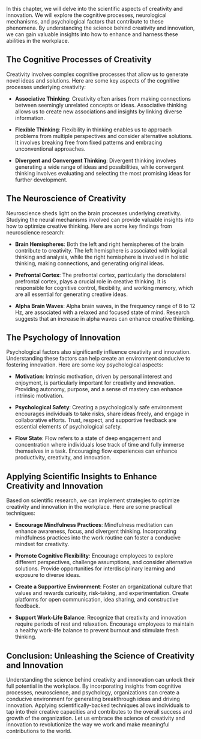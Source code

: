 
In this chapter, we will delve into the scientific aspects of creativity and innovation. We will explore the cognitive processes, neurological mechanisms, and psychological factors that contribute to these phenomena. By understanding the science behind creativity and innovation, we can gain valuable insights into how to enhance and harness these abilities in the workplace.

The Cognitive Processes of Creativity
-------------------------------------

Creativity involves complex cognitive processes that allow us to generate novel ideas and solutions. Here are some key aspects of the cognitive processes underlying creativity:

* **Associative Thinking**: Creativity often arises from making connections between seemingly unrelated concepts or ideas. Associative thinking allows us to create new associations and insights by linking diverse information.

* **Flexible Thinking**: Flexibility in thinking enables us to approach problems from multiple perspectives and consider alternative solutions. It involves breaking free from fixed patterns and embracing unconventional approaches.

* **Divergent and Convergent Thinking**: Divergent thinking involves generating a wide range of ideas and possibilities, while convergent thinking involves evaluating and selecting the most promising ideas for further development.

The Neuroscience of Creativity
------------------------------

Neuroscience sheds light on the brain processes underlying creativity. Studying the neural mechanisms involved can provide valuable insights into how to optimize creative thinking. Here are some key findings from neuroscience research:

* **Brain Hemispheres**: Both the left and right hemispheres of the brain contribute to creativity. The left hemisphere is associated with logical thinking and analysis, while the right hemisphere is involved in holistic thinking, making connections, and generating original ideas.

* **Prefrontal Cortex**: The prefrontal cortex, particularly the dorsolateral prefrontal cortex, plays a crucial role in creative thinking. It is responsible for cognitive control, flexibility, and working memory, which are all essential for generating creative ideas.

* **Alpha Brain Waves**: Alpha brain waves, in the frequency range of 8 to 12 Hz, are associated with a relaxed and focused state of mind. Research suggests that an increase in alpha waves can enhance creative thinking.

The Psychology of Innovation
----------------------------

Psychological factors also significantly influence creativity and innovation. Understanding these factors can help create an environment conducive to fostering innovation. Here are some key psychological aspects:

* **Motivation**: Intrinsic motivation, driven by personal interest and enjoyment, is particularly important for creativity and innovation. Providing autonomy, purpose, and a sense of mastery can enhance intrinsic motivation.

* **Psychological Safety**: Creating a psychologically safe environment encourages individuals to take risks, share ideas freely, and engage in collaborative efforts. Trust, respect, and supportive feedback are essential elements of psychological safety.

* **Flow State**: Flow refers to a state of deep engagement and concentration where individuals lose track of time and fully immerse themselves in a task. Encouraging flow experiences can enhance productivity, creativity, and innovation.

Applying Scientific Insights to Enhance Creativity and Innovation
-----------------------------------------------------------------

Based on scientific research, we can implement strategies to optimize creativity and innovation in the workplace. Here are some practical techniques:

* **Encourage Mindfulness Practices**: Mindfulness meditation can enhance awareness, focus, and divergent thinking. Incorporating mindfulness practices into the work routine can foster a conducive mindset for creativity.

* **Promote Cognitive Flexibility**: Encourage employees to explore different perspectives, challenge assumptions, and consider alternative solutions. Provide opportunities for interdisciplinary learning and exposure to diverse ideas.

* **Create a Supportive Environment**: Foster an organizational culture that values and rewards curiosity, risk-taking, and experimentation. Create platforms for open communication, idea sharing, and constructive feedback.

* **Support Work-Life Balance**: Recognize that creativity and innovation require periods of rest and relaxation. Encourage employees to maintain a healthy work-life balance to prevent burnout and stimulate fresh thinking.

Conclusion: Unleashing the Science of Creativity and Innovation
---------------------------------------------------------------

Understanding the science behind creativity and innovation can unlock their full potential in the workplace. By incorporating insights from cognitive processes, neuroscience, and psychology, organizations can create a conducive environment for generating breakthrough ideas and driving innovation. Applying scientifically-backed techniques allows individuals to tap into their creative capacities and contributes to the overall success and growth of the organization. Let us embrace the science of creativity and innovation to revolutionize the way we work and make meaningful contributions to the world.
